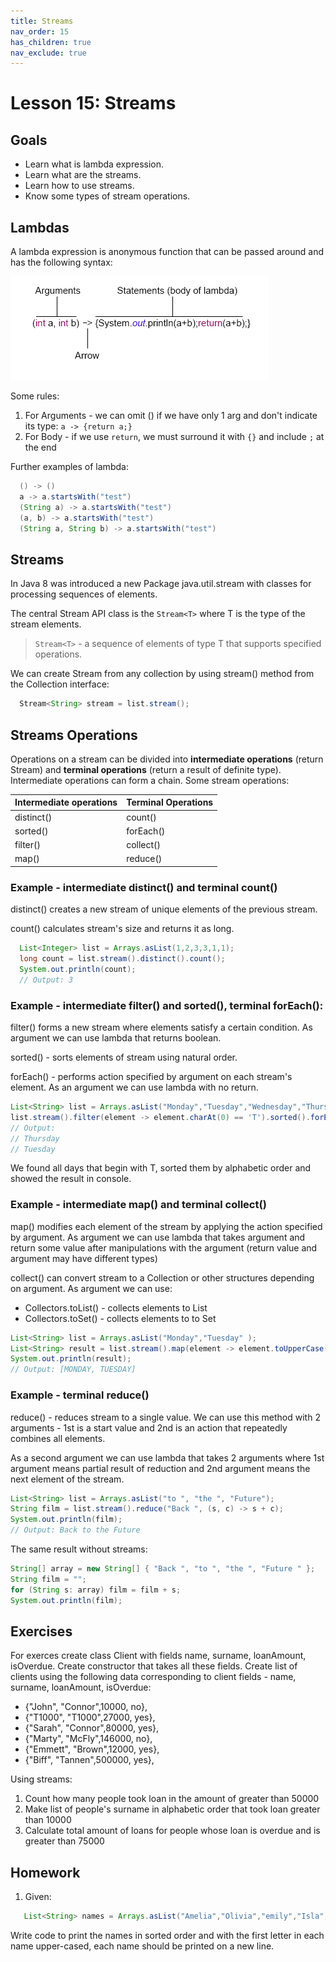 ```yaml
---
title: Streams
nav_order: 15
has_children: true
nav_exclude: true
---
```


# Lesson 15: Streams

## Goals

- Learn what is lambda expression.
- Learn what are the streams.
- Learn how to use streams.
- Know some types of stream operations.

## Lambdas

A lambda expression is anonymous function that can be passed around and has the following syntax:

![Lambda expresson](lambdaex.png)

Some rules:

1. For Arguments - we can omit () if we have only 1 arg and don't indicate its type: `a -> {return a;}`
2. For Body - if we use `return`, we must surround it with `{}` and include `;` at the end

Further examples of lambda:

```java
  () -> ()
  a -> a.startsWith("test")
  (String a) -> a.startsWith("test")
  (a, b) -> a.startsWith("test")
  (String a, String b) -> a.startsWith("test")
```

## Streams

In Java 8 was introduced a new Package java.util.stream with classes for processing sequences of elements.

The central Stream API class is the `Stream<T>` where T is the type of the stream elements.

> `Stream<T>` - a sequence of elements of type T that supports specified operations.

We can create Stream from any collection by using stream() method from the Collection interface:

```java
  Stream<String> stream = list.stream();
```

## Streams Operations

Operations on a stream can be divided into **intermediate operations** (return Stream) and **terminal operations** (return a result of definite type). Intermediate operations can form a chain. Some stream operations:

| Intermediate operations | Terminal Operations |
| :---------------------- | :------------------ |
| distinct()              | count()             |
| sorted()                | forEach()           |
| filter()                | collect()           |
| map()                   | reduce()            |

### Example - intermediate distinct() and terminal count()

distinct() creates a new stream of unique elements of the previous stream.

count() calculates stream's size and returns it as long.

```java
  List<Integer> list = Arrays.asList(1,2,3,3,1,1);
  long count = list.stream().distinct().count();
  System.out.println(count);
  // Output: 3
```

### Example - intermediate filter() and sorted(), terminal forEach():

filter() forms a new stream where elements satisfy a certain condition. As argument we can use lambda that returns boolean.

sorted() - sorts elements of stream using natural order.

forEach() - performs action specified by argument on each stream's element. As an argument we can use lambda with no return.

```java
List<String> list = Arrays.asList("Monday","Tuesday","Wednesday","Thursday","Friday","Saturday","Sunday" );
list.stream().filter(element -> element.charAt(0) == 'T').sorted().forEach(s->System.out.println(s));
// Output:
// Thursday
// Tuesday
```

We found all days that begin with T, sorted them by alphabetic order and showed the result in console.

### Example - intermediate map() and terminal collect()

map() modifies each element of the stream by applying the action specified by argument. As argument we can use lambda that takes argument and return some value after manipulations with the argument (return value and argument may have different types)

collect() can convert stream to a Collection or other structures depending on argument. As argument we can use:

- Collectors.toList() - collects elements to List
- Collectors.toSet() - collects elements to to Set

```java
List<String> list = Arrays.asList("Monday","Tuesday" );
List<String> result = list.stream().map(element -> element.toUpperCase()).collect(Collectors.toList());
System.out.println(result);
// Output: [MONDAY, TUESDAY]
```

### Example - terminal reduce()

reduce() - reduces stream to a single value. We can use this method with 2 arguments - 1st is a start value and 2nd is an action that repeatedly combines all elements.

As a second argument we can use lambda that takes 2 arguments where 1st argument means partial result of reduction and 2nd argument means the next element of the stream.

```java
List<String> list = Arrays.asList("to ", "the ", "Future");
String film = list.stream().reduce("Back ", (s, c) -> s + c);
System.out.println(film);
// Output: Back to the Future
```

The same result without streams:

```java
String[] array = new String[] { "Back ", "to ", "the ", "Future " };
String film = "";
for (String s: array) film = film + s;
System.out.println(film);
```

## Exercises

For exerces create class Client with fields name, surname, loanAmount, isOverdue.
Create constructor that takes all these fields.
Create list of clients using the following data corresponding to client fields - name, surname, loanAmount, isOverdue:

- {"John", "Connor",10000, no},
- {"T1000", "T1000",27000, yes},
- {"Sarah", "Connor",80000, yes},
- {"Marty", "McFly",146000, no},
- {"Emmett", "Brown",12000, yes},
- {"Biff", "Tannen",500000, yes},

Using streams:

1. Count how many people took loan in the amount of greater than 50000
2. Make list of people's surname in alphabetic order that took loan greater than 10000
3. Calculate total amount of loans for people whose loan is overdue and is greater than 75000

## Homework

1. Given:

```java
   List<String> names = Arrays.asList("Amelia","Olivia","emily","Isla","Ava","oliver","Jack","Charlie","harry","Jakob").
```

Write code to print the names in sorted order and with the first letter in each name upper-cased, each name should be printed on a new line.

